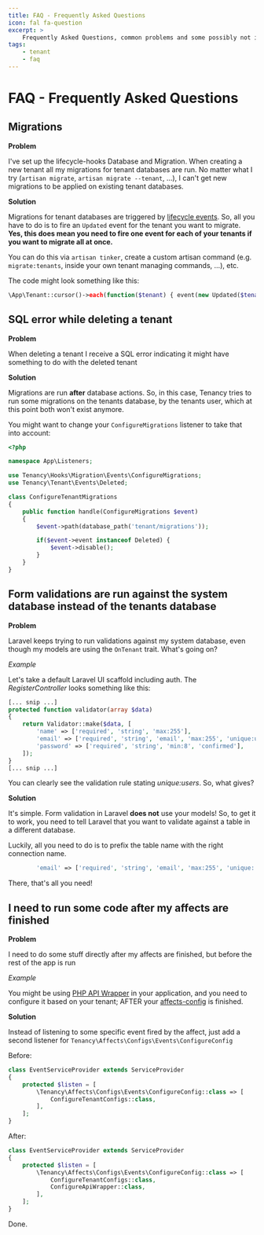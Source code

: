 ```yaml
---
title: FAQ - Frequently Asked Questions
icon: fal fa-question
excerpt: >
    Frequently Asked Questions, common problems and some possibly not immediately obvious information
tags:
    - tenant
    - faq
---
```


# FAQ - Frequently Asked Questions

## Migrations
**Problem**

I've set up the lifecycle-hooks Database and Migration. When creating a new tenant all my migrations for tenant databases are run.
No matter what I try (`artisan migrate`, `artisan migrate --tenant`, ...), I can't get new migrations to be applied on existing tenant databases.


**Solution**

Migrations for tenant databases are triggered by [lifecycle events](hooks-general#events).
So, all you have to do is to fire an `Updated` event for the tenant you want to migrate. **Yes, this does mean you need to fire one event for each of your tenants if you want to migrate all at once.**

You can do this via `artisan tinker`, create a custom artisan command (e.g. `migrate:tenants`, inside your own tenant managing commands, ...), etc.

The code might look something like this:
```php
\App\Tenant::cursor()->each(function($tenant) { event(new Updated($tenant)); });
```


## SQL error while deleting a tenant
**Problem**

When deleting a tenant I receive a SQL error indicating it might have something to do with the deleted tenant

**Solution**

Migrations are run **after** database actions. So, in this case, Tenancy tries to run some migrations on the tenants database, by the tenants user, which at this point both won't exist anymore.

You might want to change your `ConfigureMigrations` listener to take that into account:
```php
<?php

namespace App\Listeners;

use Tenancy\Hooks\Migration\Events\ConfigureMigrations;
use Tenancy\Tenant\Events\Deleted;

class ConfigureTenantMigrations
{
    public function handle(ConfigureMigrations $event)
    {
        $event->path(database_path('tenant/migrations'));

        if($event->event instanceof Deleted) {
            $event->disable();
        }
    }
}

```

## Form validations are run against the system database instead of the tenants database
**Problem**

Laravel keeps trying to run validations against my system database, even though my models are using the `OnTenant` trait. What's going on?

*Example*

Let's take a default Laravel UI scaffold including auth. The *RegisterController* looks something like this:
```php
[... snip ...]
protected function validator(array $data)
{
    return Validator::make($data, [
        'name' => ['required', 'string', 'max:255'],
        'email' => ['required', 'string', 'email', 'max:255', 'unique:users'],
        'password' => ['required', 'string', 'min:8', 'confirmed'],
    ]);
}
[... snip ...]
```
You can clearly see the validation rule stating *unique:users*. So, what gives?

**Solution**

It's simple. Form validation in Laravel **does not** use your models! So, to get it to work, you need to tell Laravel that you want to validate against a table in a different database.

Luckily, all you need to do is to prefix the table name with the right connection name.
```php
        'email' => ['required', 'string', 'email', 'max:255', 'unique:' . Tenancy::getTenantConnectionName() . '.users'],
```
There, that's all you need!

## I need to run some code after my affects are finished
**Problem**

I need to do some stuff directly after my affects are finished, but before the rest of the app is run

*Example*

You might be using [PHP API Wrapper](https://github.com/CristalTeam/php-api-wrapper) in your application, and you need to configure it based on your tenant; AFTER your [affects-config](affects-configs) is finished. 

**Solution**

Instead of listening to some specific event fired by the affect, just add a second listener for `Tenancy\Affects\Configs\Events\ConfigureConfig`


Before:
```php
class EventServiceProvider extends ServiceProvider
{
    protected $listen = [
        \Tenancy\Affects\Configs\Events\ConfigureConfig::class => [
            ConfigureTenantConfigs::class,
        ],
    ];
}
```

After:
```php
class EventServiceProvider extends ServiceProvider
{
    protected $listen = [
        \Tenancy\Affects\Configs\Events\ConfigureConfig::class => [
            ConfigureTenantConfigs::class,
            ConfigureApiWrapper::class,
        ],
    ];
}
```

Done.
